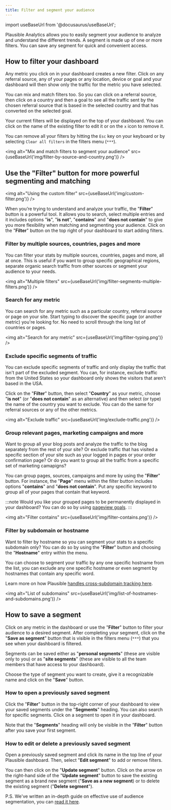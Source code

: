 ```yaml
---
title: Filter and segment your audience
---
```


import useBaseUrl from '@docusaurus/useBaseUrl';

Plausible Analytics allows you to easily segment your audience to analyze and understand the different trends. A segment is made up of one or more filters. You can save any segment for quick and convenient access.

## How to filter your dashboard 

Any metric you click on in your dashboard creates a new filter. Click on any referral source, any of your pages or any location, device or goal and your dashboard will then show only the traffic for the metric you have selected.

You can mix and match filters too. So you can click on a referral source, then click on a country and then a goal to see all the traffic sent by the chosen referral source that is based in the selected country and that has converted on the selected goal.

Your current filters will be displayed on the top of your dashboard. You can click on the name of the existing filter to edit it or on the `x` icon to remove it. 

You can remove all your filters by hitting the `Esc` key on your keyboard or by selecting `Clear all filters` in the filters menu (`***`).

<img alt="Mix and match filters to segment your audience" src={useBaseUrl('img/filter-by-source-and-country.png')} />

## Use the "Filter" button for more powerful segmenting and matching

<img alt="Using the custom filter" src={useBaseUrl('img/custom-filter.png')} />

When you’re trying to understand and analyze your traffic, the "**Filter**" button is a powerful tool. It allows you to search, select multiple entries and it includes options "**is**", "**is not**", "**contains**" and "**does not contain**" to give you more flexibility when matching and segmenting your audience. Click on the "**Filter**" button on the top right of your dashboard to start adding filters. 

### Filter by multiple sources, countries, pages and more

You can filter your stats by multiple sources, countries, pages and more, all at once. This is useful if you want to group specific geographical regions, separate organic search traffic from other sources or segment your audience to your needs.

<img alt="Multiple filters" src={useBaseUrl('img/filter-segments-multiple-filters.png')} />

### Search for any metric

You can search for any metric such as a particular country, referral source or page on your site. Start typing to discover the specific page (or another metric) you're looking for. No need to scroll through the long list of countries or pages.

<img alt="Search for any metric" src={useBaseUrl('img/filter-typing.png')} />

### Exclude specific segments of traffic

You can exclude specific segments of traffic and only display the traffic that isn't part of the excluded segment. You can, for instance, exclude traffic from the United States so your dashboard only shows the visitors that aren't based in the USA. 

Click on the "**Filter**" button, then select "**Country**" as your metric, choose "**is not**" (or "**does not contain**" as an alternative) and then select (or type) the name of the country you want to exclude. You can do the same for referral sources or any of the other metrics.

<img alt="Exclude traffic" src={useBaseUrl('img/exclude-traffic.png')} />

### Group relevant pages, marketing campaigns and more

Want to group all your blog posts and analyze the traffic to the blog separately from the rest of your site? Or exclude traffic that has visited a specific section of your site such as your logged in pages or your order confirmation page? Or do you want to group all the traffic from a specific set of marketing camapigns?

You can group pages, sources, campaigns and more by using the "**Filter**" button. For instance, the "**Page**" menu within the filter button includes options "**contains**" and "**does not contain**". Put any specific keyword to group all of your pages that contain that keyword.

:::note
Would you like your grouped pages to be permanently displayed in your dashboard? You can do so by using [pageview goals](pageview-goals.md).
:::

<img alt="Filter contains" src={useBaseUrl('img/filter-contains.png')} />

### Filter by subdomain or hostname

Want to filter by hostname so you can segment your stats to a specific subdomain only? You can do so by using the "**Filter**" button and choosing the "**Hostname**" entry within the menu.

You can choose to segment your traffic by any one specific hostname from the list, you can exclude any one specific hostname or even segment by hostnames that contain any specific word.

Learn more on how Plausible [handles cross-subdomain tracking here](subdomain-hostname-filter.md).

<img alt="List of subdomains" src={useBaseUrl('img/list-of-hostnames-and-subdomains.png')} />

## How to save a segment 

Click on any metric in the dashboard or use the "**Filter**" button to filter your audience to a desired segment. After completing your segment, click on the "**Save as segment**" button that is visible in the filters menu (`***`) that you see when your dashboard is filtered.

Segments can be saved either as "**personal segments**" (these are visible only to you) or as "**site segments**" (these are visible to all the team members that have access to your dashboard).

Choose the type of segment you want to create, give it a recognizable name and click on the "**Save**" button.

### How to open a previously saved segment

Click the "**Filter**" button in the top-right corner of your dashboard to view your saved segments under the "**Segments**" heading. You can also search for specific segments. Click on a segment to open it in your dashboard. 

Note that the "**Segments**" heading will only be visible in the "**Filter**" button after you save your first segment. 

### How to edit or delete a previously saved segment

Open a previously saved segment and click its name in the top line of your Plausible dashboard. Then, select "**Edit segment**" to add or remove filters. 

You can then click on the "**Update segment**" button. Click on the arrow on the right-hand side of the "**Update segment**" button to save the existing segment as a brand new segment ("**Save as a new segment**) or to delete the existing segment ("**Delete segment**").

P.S. We've written an in-depth guide on effective use of audience segmentation, you can [read it here](https://plausible.io/audience-segmentation).
